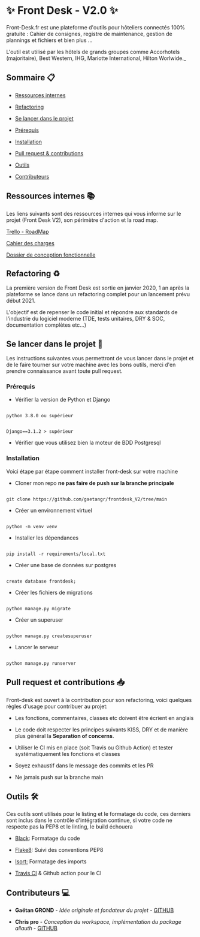 # ✨ Front Desk - V2.0 ✨

Front-Desk.fr est une plateforme d'outils pour hôteliers connectés 100% gratuite : Cahier de consignes, registre de maintenance, gestion de plannings et fichiers et bien plus ...

L'outil est utilisé par les hôtels de grands groupes comme Accorhotels (majoritaire), Best Western, IHG, Mariotte International, Hilton Worlwide._
 ## Sommaire 📋

  
- [Ressources internes](#ressources-internes-📚)

- [Refactoring](#refactoring-♻️)

- [Se lancer dans le projet](#se-lancer-dans-le-projet-🚀)

- [Prérequis](#prérequis)

- [Installation](#installation)

- [Pull request & contributions](#pull-request-et-contributions-📥)

- [Outils](#outils-🛠)

- [Contributeurs](#contributeurs-💻)

## Ressources internes 📚
Les liens suivants sont des ressources internes qui vous informe sur le projet (Front Desk V2), son périmètre d'action et la road map.

 [Trello - RoadMap](https://trello.com/b/C4oeeKc3/front-desk-road-map)
 
 [Cahier des charges](https://github.com/gaetangr/frontdesk_V2/blob/main/docs/internal_docs/Front%20Desk%20-%20Cahier%20Des%20Charges.pdf)
 
 [Dossier de conception fonctionnelle](https://github.com/gaetangr/frontdesk_V2/blob/main/docs/internal_docs/Front%20Desk%20-%20Dossier%20de%20conception%20fonctionnelle.pdf)
 
## Refactoring ♻️

  
La première version de Front Desk est sortie en janvier 2020, 1 an après la plateforme se lance dans un refactoring complet pour un lancement prévu début 2021.

L'objectif est de repenser le code initial et répondre aux standards de l'industrie du logiciel moderne (TDE, tests unitaires, DRY & SOC, documentation complètes etc...)
    
## Se lancer dans le projet 🚀

  

Les instructions suivantes vous permettront de vous lancer dans le projet et de le faire tourner sur votre machine avec les bons outils, merci d'en prendre connaissance avant toute pull request.

### Prérequis

  

- Vérifier la version de Python et Django

 
```

python 3.8.0 ou supérieur

```

  

```

Django==3.1.2 > supérieur

```

  

- Vérifier que vous utilisez bien la moteur de BDD Postgresql

  

### Installation

  

Voici étape par étape comment installer front-desk sur votre machine

  

- Cloner mon repo **ne pas faire de push sur la branche principale**

  

```

git clone https://github.com/gaetangr/frontdesk_V2/tree/main

```

  

- Créer un environnement virtuel

  

```

python -m venv venv

```

  

- Installer les dépendances

  

```

pip install -r requirements/local.txt

```

  - Créer une base de données sur postgres

  

```

create database frontdesk;

```


- Créer les fichiers de migrations

  

```

python manage.py migrate

```

  

- Créer un superuser

  

```

python manage.py createsuperuser

```

  

- Lancer le serveur

  

```

python manage.py runserver

```

  

## Pull request et contributions 📥

  

Front-desk est ouvert à la contribution pour son refactoring, voici quelques règles d'usage pour contribuer au projet:

  

- Les fonctions, commentaires, classes etc doivent être écrient en anglais

- Le code doit respecter les principes suivants KISS, DRY et de manière plus général la **Separation of concerns**.

- Utiliser le CI mis en place (soit Travis ou Github Action) et tester systématiquement les fonctions et classes

- Soyez exhaustif dans le message des commits et les PR

- Ne jamais push sur la branche main


## Outils 🛠

  

Ces outils sont utilisés pour le listing et le formatage du code, ces derniers sont inclus dans le contrôle d'intégration continue, si votre code ne respecte pas la PEP8 et le linting, le build échouera

  

- [Black](https://pypi.org/project/black/): Formatage du code

- [Flake8](https://pypi.org/project/flake8/): Suivi des conventions PEP8

- [Isort:](https://pypi.org/project/isort/) Formatage des imports

- [Travis CI](https://www.google.com/url?sa=t&rct=j&q=&esrc=s&source=web&cd=&cad=rja&uact=8&ved=2ahUKEwjvgLaMn4ftAhVNxYUKHUqNBeIQFjAAegQIARAC&url=https://travis-ci.org/&usg=AOvVaw0DdLw907oMtHr1RJVmOZcl) & Github action pour le CI

  

## Contributeurs 💻

  

- **Gaëtan GROND** - _Idée originale et fondateur du projet_ - [GITHUB](<[https://github.com/Mcflan-7](https://github.com/Mcflan-7)>)

- **Chris pro** - _Conception du workspace, implémentation du package allauth_ - [GITHUB](<[https://github.com/chris-pro](https://github.com/chris-pro)>)
